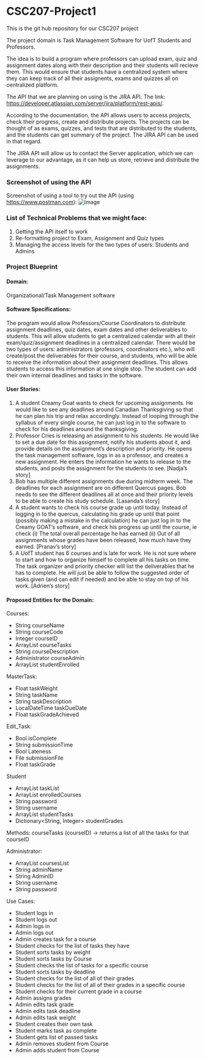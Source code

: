 # CSC207-Project1
This is the git hub repository for our CSC207 project

The project domain is Task Management Software for UofT Students and Professors.

The idea is to build a program where professors can upload exam, quiz and assignment dates along with their description and their students will recieve them. This would ensure that students have a centralized system where they can keep track of all their assignents, exams and quizzes all on centralized platform.

The API that we are planning on using is the JIRA API. The link: https://developer.atlassian.com/server/jira/platform/rest-apis/.

According to the documentation, the API allows users to access projects, check their progress, create and distribute projects. The projects can be thought of as exams, quizzes, and tests that are distributed to the students, and the students can get summary of the project. The JIRA API can be used in that regard.

The JIRA API will allow us to contact the Server application, which we can leverage to our advantage, as it can help us store, retrieve and distribute the assignments.
### Screenshot of using the API
Screenshot of using a tool to try out the API (using https://www.postman.com):
![image](https://github.com/k9pranav/CSC207-Project1/assets/132021752/73271187-b7e6-4431-ae6a-3155b9f8e8b0)

### List of Technical Problems that we might face:
  1) Getting the API itself to work
  2) Re-formatting project to Exam, Assignment and Quiz types
  3) Managing the access levels for the two types of users: Students and Admins

### Project Blueprint

#### Domain:
Organizational/Task Management software

#### Software Specifications:
The program would allow Professors/Course Coordinators to distribute assignment deadlines, quiz dates, exam dates and other deliverables to students. This will allow students to get a centralized calendar with all their exam/quiz/assignment deadlines in a centralized calendar. There would be two types of users: administrators (professors, coordinators etc.), who will create/post the deliverables for their course, and students, who will be able to receive the information about their assignment deadlines. This allows students to access this information at one single stop. The student can add their own internal deadlines and tasks in the software.

#### User Stories:
  1) A student Creamy Goat wants to check for upcoming assignments. He would like to see any deadlines around Canadian Thanksgiving so that he can plan his trip and relax accordingly. Instead of looping through the syllabus of every single course, he can just log in to the software to check for his deadlines around the thanksgiving.
  2) Professor Cries is releasing an assignment to his students. He would like to set a due date for this assignment, notify his students about it, and provide details on the assignment’s description and priority. He opens the task management software, logs in as a professor, and creates a new assignment. He enters the information he wants to release to the students, and posts the assignment for the students to see. [Nadja’s story]
  3) Bob has multiple different assignments due during midterm week. The deadlines for each assignment are on different Quercus pages. Bob needs to see the different deadlines all at once and their priority levels to be able to create his study schedule.  [Lasanda’s story]
  4) A student wants to check his course grade up until today. Instead of logging in to the quercus, calculating his grade up until that point (possibly making a mistake in the calculation) he can just log in to the Creamy GOAT’s software, and check his progress up until the course, ie check (i) The total overall percentage he has earned (ii) Out of all assignments whose grades have been released, how much have they earned. [Pranav’s story]
  5) A UofT student has 6 courses and is late for work. He is not sure where to start and how to organize himself to complete all his tasks on time. The task organizer and priority checker will list the deliverables that he has to complete. He will just be able to follow the suggested order of tasks given (and can edit if needed) and be able to stay on top of his work. [Adrien’s story]

#### Proposed Entities for the Domain:
Courses:
  - String courseName
  - String courseCode
  - Integer courseID
  - ArrayList<SuperTask> courseTasks
  - String courseDescription 
  - Administrator courseAdmin
  - ArrayList <Student> studentEnrolled 

MasterTask:
  - Float taskWeight
  - String taskName
  - String taskDescription
  - LocalDateTime taskDueDate
  - Float taskGradeAchieved

Edit_Task:
  - Bool isComplete
  - String submissionTime
  - Bool Lateness
  - File submissionFile
  - Float taskGrade

Student
  - ArrayList<Task> taskList 
  - ArrayList<Courses> enrolledCourses
  - String password
  - String username
  - ArrayList<Task> studentTasks
  - Dictionary<String, Integer> studentGrades

Methods:
courseTasks (courseID) -> returns a list of all the tasks for that courseID

Administrator:
  - ArrayList<Courses> coursesList
  - String adminName
  - String AdminID
  - String username
  - String password

Use Cases:
- Student logs in
- Student logs out
- Admin logs in
- Admin logs out
- Admin creates task for a course
- Student checks for the list of tasks they have
- Student sorts tasks by weight
- Student sorts tasks by Course
- Student checks the list of tasks for a specific course
- Student sorts tasks by deadline
- Student checks for the list of all of their grades
- Student checks for the list of all of their grades in a specific course
- Student checks for their current grade in a course
- Admin assigns grades
- Admin edits task grade
- Admin edits task deadline
- Admin edits task weight
- Student creates their own task
- Student marks task as complete
- Student gets list of passed tasks
- Admin removes student from Course
- Admin adds student from Course
  



